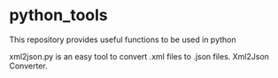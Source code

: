 # python_tools
This repository provides useful functions to be used in python


xml2json.py is an easy tool to convert .xml files to .json files. Xml2Json Converter.
